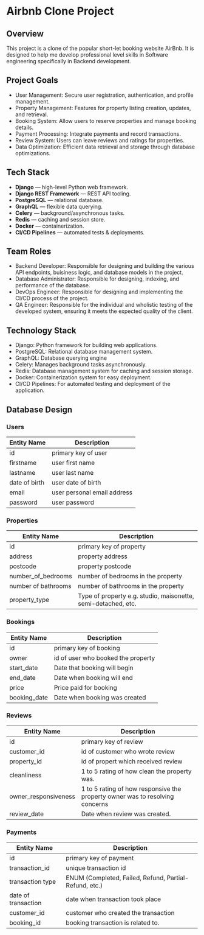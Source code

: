 # Airbnb Clone Project

## Overview

This project is a clone of the popular short-let booking website AirBnb. It is designed to help me develop professional level skills in Software engineering specifically in Backend development.

## Project Goals

- User Management: Secure user registration, authentication, and profile management.
- Property Management: Features for property listing creation, updates, and retrieval.
- Booking System: Allow users to reserve properties and manage booking details.
- Payment Processing: Integrate payments and record transactions.
- Review System: Users can leave reviews and ratings for properties.
- Data Optimization: Efficient data retrieval and storage through database optimizations.

## Tech Stack

- **Django** — high-level Python web framework.  
- **Django REST Framework** — REST API tooling.  
- **PostgreSQL** — relational database.  
- **GraphQL** — flexible data querying.  
- **Celery** — background/asynchronous tasks.  
- **Redis** — caching and session store.  
- **Docker** — containerization.  
- **CI/CD Pipelines** — automated tests & deployments.

## Team Roles

- Backend Developer: Responsible for designing and building the various API endpoints, buisiness logic, and database models in the project.
- Database Administrator: Responsible for designing, indexing, and performance of the database.
- DevOps Engineer: Responsible for designing and implementing the CI/CD process of the project.
- QA Engineer: Responsible for the individual and wholistic testing of the developed system, ensuring it meets the expected quality of the client.

## Technology Stack

- Django: Python framework for building web applications.
- PostgreSQL: Relational database management system.
- GraphQL: Database querying engine
- Celery: Manages background tasks asynchronously.
- Redis: Database management system for caching and session storage.
- Docker: Containerization system for easy deployment.
- CI/CD Pipelines: For automated testing and deployment of the application.

## Database Design

### Users

| Entity Name | Description |
| ----------- | ----------- |
| id          | primary key of user |
| firstname   | user first name |
| lastname    | user last name |
| date of birth | user date of birth |
| email        | user personal email address |
| password    | user password |

### Properties

| Entity Name | Description |
| ----------- | ----------- |
| id          | primary key of property |
| address   | property address |
| postcode    | property postcode |
| number_of_bedrooms  | number of bedrooms in the property |
| number of bathrooms        | number of bathrooms in the property |
| property_type    | Type of property e.g. studio, maisonette, semi-detached, etc. |

### Bookings

| Entity Name | Description |
| ----------- | ----------- |
| id          | primary key of booking |
| owner   | id of user who booked the property |
| start_date    | Date that booking will begin |
| end_date | Date when booking will end |
| price        | Price paid for booking |
| booking_date    | Date when booking was created |

### Reviews

| Entity Name | Description |
| ----------- | ----------- |
| id          | primary key of review |
| customer_id   | id of customer who wrote review |
| property_id    | id of propert which received review |
| cleanliness | 1 to 5 rating of how clean the property was. |
| owner_responsiveness        | 1 to 5 rating of how responsive the property owner was to resolving concerns |
| review_date    | Date when review was created. |

### Payments

| Entity Name | Description |
| ----------- | ----------- |
| id          | primary key of payment |
| transaction_id   | unique transaction id |
| transaction type    | ENUM (Completed, Failed, Refund, Partial-Refund, etc.) |
| date of transaction | date when transaction took place |
| customer_id        | customer who created the transaction |
| booking_id    | booking transaction is related to. |
